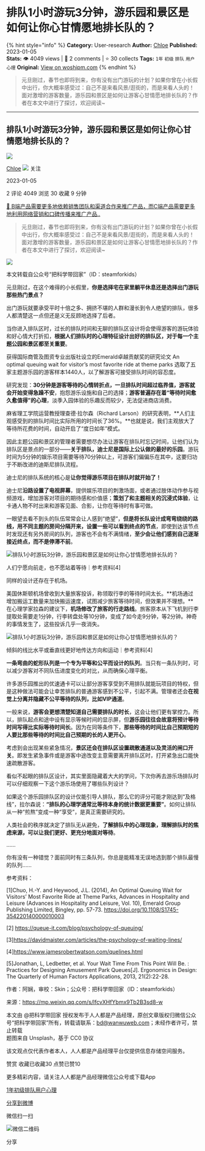 # 排队1小时游玩3分钟，游乐园和景区是如何让你心甘情愿地排长队的？
{% hint style="info" %}
**Category:** User-research
**Author:** [Chloe](https://www.woshipm.com/u/85257)
**Published:** 2023-01-05  
**Stats:** 👁️ 4049 views | 💬 2 comments | ⭐ 30 collects
**Tags:** `1年` `初级` `排队` `用户心理`
**Original:** [View on woshipm.com](https://www.woshipm.com/user-research/5723234.html)
{% endhint %}
> 元旦刚过，春节也即将到来，你有没有出门游玩的计划？如果你曾在小长假中出行，你大概率感受过：自己不是来看风景/逛街的，而是来看人头的！面对激增的游客数量，游乐园和景区是如何让游客心甘情愿地排长队的？作者在本文中进行了探讨，欢迎阅读~

---

## 排队1小时游玩3分钟，游乐园和景区是如何让你心甘情愿地排长队的？

[![](https://static.woshipm.com/passportAvatar_20220817_115601.jpg?imageView2/1/w/72/h/72/q/100)](https://www.woshipm.com/u/85257)

[Chloe](https://www.woshipm.com/u/85257) ![](https://static.woshipm.com/tag/1101_1@2x.png) 关注

2023-01-05

2 评论 4049 浏览 30 收藏 9 分钟

[🔗 B端产品需要更多地依赖销售团队和渠道合作来推广产品，而C端产品需要更多地利用网络营销和口碑传播来推广产品..](https://ke.qidianla.com/courses/bcpm)

> 元旦刚过，春节也即将到来，你有没有出门游玩的计划？如果你曾在小长假中出行，你大概率感受过：自己不是来看风景/逛街的，而是来看人头的！面对激增的游客数量，游乐园和景区是如何让游客心甘情愿地排长队的？作者在本文中进行了探讨，欢迎阅读~

![](https://image.woshipm.com/wp-files/2023/01/OE9VyJxisClMG7L4amsm.jpg)

本文转载自公众号“把科学带回家”（ID：steamforkids）

元旦刚过，在这个难得的小长假里，**你是选择宅在家里躺平休息还是选择出门游玩那些热门景点？**

出门游玩就要承受平时十倍之多、拥挤不堪的人群和漫长到令人绝望的排队，很多人都清楚这一点但还是义无反顾地选择了后者。

当你进入排队区时，过长的排队时间和无聊的排队区设计将会使得游客的游玩体验和好心情大打折扣，**根据人们排队时的心理特征设计出好的排队区，对于每一个主题公园和景区都至关重要**。

获得国际商管及图资专业出版社设立的Emerald卓越贡献奖的研究论文 An optimal queuing wait for visitor’s most favorite ride at theme parks 选取了五家主题游乐园的游客样本1440人，以了解游客可接受排队时间的容忍度。

研究发现：**30分钟是游客等待的心情转折点，一旦排队时间超过临界值，游客就会开始变得急躁不安**，抱怨游乐设施和自己的选择；**游客普遍存在着“等待时间愈久愈值得”的心理**，淡季入园体验的乐趣反而较少，无法促进商店消费。

麻省理工学院运营教授理查德·拉尔森（Richard Larson）的研究表明，**人们主观感受到的排队时间比实际所用的时间长了36%。**也就是说，我们主观放大了等待所花费的时间，自动开启了“度日如年”模式。

因此主题公园和景区的管理者需要想尽办法让游客在排队时忘记时间，让他们认为排队区是景点的一部分——**关于排队，迪士尼是国际上公认做的最好的乐园**。游玩时间为5分钟的娱乐项目需要等待70分钟以上，可游客们偏偏乐在其中，这要归功于不断改进的迪斯尼排队流程。

迪士尼的排队系统的核心是**让你觉得游乐项目在排队时就开始了！**

迪士尼**沿路设置了电视屏幕**，提供娱乐项目的刺激场面，或者通过肢体动作参与视频游戏，增加游客对项目的期待感和价值感；**策划了和主题相关的沉浸式体验**，让卡通人物不时出来和游客见面、合影，让你在等待时有事可做。

一眼望去看不到头的队伍常常会让人感到“绝望”，**但是将长队设计成弯弯绕绕的路线，用不同主题的房间分隔开来，设置一些可以看到终点的节点**，即使到达该节点时发现还有另外房间的队列，游客也不会有不满情绪，**至少会让他们感到自己逐渐接近终点，而不是停滞不前**。

![排队1小时游玩3分钟，游乐园和景区是如何让你心甘情愿地排长队的？](https://image.woshipm.com/wp-files/2023/01/60ZJpGtFOHimLvvLOfqB.png)

人们宁愿向前走，也不愿站着等待｜参考资料\[4\]

同样的设计还存在于机场。

美国休斯顿机场曾收到大量旅客投诉，称领取行李的等待时间太长。**机场通过增加搬运工数量来加快搬运速度，试图减少旅客等待时间，但效果并不理想。**在心理学家拉森的建议下，**机场修改了旅客的行走路线**。旅客原本从下飞机到行李提取处需要走1分钟，行李转盘处等10分钟，变成了如今走9分钟，等2分钟。神奇的事情发生了，这些投诉几乎一夜消失。

![排队1小时游玩3分钟，游乐园和景区是如何让你心甘情愿地排长队的？](https://image.woshipm.com/wp-files/2023/01/OhFswzU26oRMcrwGLIoy.png)

倾斜的线比水平或垂直线更好地传达方向和运动｜参考资料\[4\]

**一条弯曲的蛇形队列是一个专为平等和公平而设计的队列**。当只有一条队列时，可以减少游客对不同队伍进度变化的对比，从而确保心理平衡。

许多游乐园推出的优速通卡可以让部分游客享受到不用排队就能玩项目的特权，但是这种做法可能会让幸苦排队的普通游客感到不公平，引起不满。管理者还会**在视觉上分离并隐藏不公平等待的队列，比如VIP通道**。

一般来说，**游客会更想清楚知道自己需要排队的时长**，这会让他们更有掌控力。所以，排队起点和途中设有显示等候时间的显示屏，但**游乐园往往会故意将预计等待时间写得比实际等待时间长**。因为在同等条件下，**那些等待的时间比自己预期短的人要比那些等待的时间比自己预期的长的人更开心**。

考虑到会出现某些紧急情况，**景区还会在排队区设置疏散通道以及灵活的闸口开关**。即发生紧急事件或是游客中途改变主意需要离开排队区时，打开紧急出口能快速疏散游客。

看似不起眼的排队区设计，其实里面隐藏着大大的学问，下次你再去游乐场排队时可以仔细观察一下这个游乐场使用了哪些队列设计？

如果这个游乐园排队区的设计仅能引导人排队，那么它的评分可能才刚达到“及格线”，拉尔森说：**“排队的心理学通常比等待本身的统计数据更重要”**。如何让排队从一种“煎熬”变成一种“享受”，是真正需要研究的。

人类社会的秩序就决定了排队无从避免，**了解排队中的心理现象，理解排队时的焦虑来源，可以让我们更好、更充分地面对等待**。

……

你有没有一种错觉？面前同时有三条队列，你总是能精准无误地选到那个排队最慢的队列……

参考资料：

\[1\]Chuo, H.-Y. and Heywood, J.L. (2014), An Optimal Queuing Wait for Visitors’ Most Favorite Ride at Theme Parks, Advances in Hospitality and Leisure (Advances in Hospitality and Leisure, Vol. 10), Emerald Group Publishing Limited, Bingley, pp. 57-73. https://doi.org/10.1108/S1745-354220140000010003

\[2\] https://queue-it.com/blog/psychology-of-queuing/

\[3\]https://davidmaister.com/articles/the-psychology-of-waiting-lines/

\[4\]https://www.jamesrobertwatson.com/quelines.html

\[5\]Jonathan, L, Ledbetter, et al. Your Wait Time From This Point Will Be. : Practices for Designing Amusement Park Queues\[J\]. Ergonomics in Design: The Quarterly of Human Factors Applications, 2013, 21(2):22-28.

作者：阿娴，审校：Skin‍‍‍‍‍‍‍‍；公众号：把科学带回家（ID：steamforkids）

来源：https://mp.weixin.qq.com/s/lfcvXHfYbmx9Tb2B3sd8-w

本文由 @把科学带回家 授权发布于人人都是产品经理，原创文章版权归微信公众号“把科学带回家”所有，转载请联系：bd@wanwuweb.com；未经作者许可，禁止转载  
题图来自 Unsplash，基于 CC0 协议

该文观点仅代表作者本人，人人都是产品经理平台仅提供信息存储空间服务。

赞赏 收藏已收藏30 点赞已赞10

更多精彩内容，请关注人人都是产品经理微信公众号或下载App

[1年](https://www.woshipm.com/tag/1%e5%b9%b4)[初级](https://www.woshipm.com/tag/%e5%88%9d%e7%ba%a7)[排队](https://www.woshipm.com/tag/%e6%8e%92%e9%98%9f)[用户心理](https://www.woshipm.com/tag/%e7%94%a8%e6%88%b7%e5%bf%83%e7%90%86)

[分享到微博](https://service.weibo.com/share/share.php?appkey=2775287854&title=排队1小时游玩3分钟，游乐园和景区是如何让你心甘情愿地排长队的？&url=https://www.woshipm.com/user-research/5723234.html&pic=https://image.woshipm.com/wp-files/2023/01/OE9VyJxisClMG7L4amsm.jpg)

微信扫一扫

![微信二维码](https://api.pwmqr.com/qrcode/create/?url=https://www.woshipm.com/user-research/5723234.html)

分享